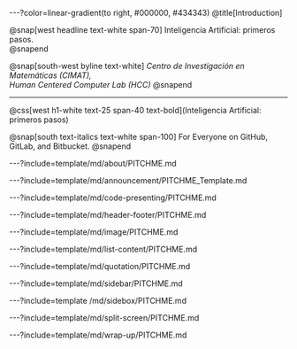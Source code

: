 ---?color=linear-gradient(to right, #000000, #434343)
@title[Introduction]

@snap[west headline text-white span-70]
Inteligencia Artificial: primeros pasos.<br>
@snapend

@snap[south-west byline  text-white]
*Centro de Investigación en Matemáticas (CIMAT),<br>*
*Human Centered Computer Lab (HCC)*
@snapend

---
@css[west h1-white text-25 span-40 text-bold](Inteligencia Artificial: primeros pasos)

@snap[south text-italics text-white span-100]
For Everyone on GitHub, GitLab, and Bitbucket.
@snapend


---?include=template/md/about/PITCHME.md

---?include=template/md/announcement/PITCHME_Template.md

---?include=template/md/code-presenting/PITCHME.md

---?include=template/md/header-footer/PITCHME.md

---?include=template/md/image/PITCHME.md

---?include=template/md/list-content/PITCHME.md

---?include=template/md/quotation/PITCHME.md

---?include=template/md/sidebar/PITCHME.md

---?include=template  /md/sidebox/PITCHME.md

---?include=template/md/split-screen/PITCHME.md

---?include=template/md/wrap-up/PITCHME.md
